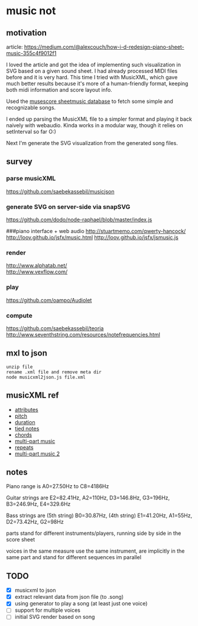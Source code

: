 # music not



## motivation

article:
<https://medium.com/@alexcouch/how-i-d-redesign-piano-sheet-music-355c4f9012f1>

I loved the article and got the idea of implementing such visualization in SVG based on a given sound sheet.
I had already processed MIDI files before and it is very hard. This time I tried with MusicXML, which gave much
better results because it's more of a human-friendly format, keeping both midi information and score layout info.

Used the [musescore sheetmusic database](https://musescore.com/sheetmusic) to fetch some simple and recognizable songs.

I ended up parsing the MusicXML file to a simpler format and playing it back naively with webaudio.
Kinda works in a modular way, though it relies on setInterval so far O:)

Next I'm generate the SVG visualization from the generated song files.



## survey

### parse musicXML
<https://github.com/saebekassebil/musicjson>

### generate SVG on server-side via snapSVG  
<https://github.com/dodo/node-raphael/blob/master/index.js>

###piano interface + web audio
<http://stuartmemo.com/qwerty-hancock/>  
<http://loov.github.io/jsfx/music.html> <http://loov.github.io/jsfx/jsmusic.js>

### render
<http://www.alphatab.net/>  
<http://www.vexflow.com/>

### play
<https://github.com/oampo/Audiolet>

### compute
<https://github.com/saebekassebil/teoria>  
<http://www.seventhstring.com/resources/notefrequencies.html>



## mxl to json

	unzip file
	rename .xml file and remove meta dir
	node musicxml2json.js file.xml


## musicXML ref

* [attributes](http://www.musicxml.com/tutorial/the-midi-compatible-part/attributes/)
* [pitch](http://www.musicxml.com/tutorial/the-midi-compatible-part/pitch/)
* [duration](http://www.musicxml.com/tutorial/the-midi-compatible-part/duration/)
* [tied notes](http://www.musicxml.com/tutorial/the-midi-compatible-part/tied-notes/)
* [chords](http://www.musicxml.com/tutorial/the-midi-compatible-part/chords/)
* [multi-part music](http://www.musicxml.com/tutorial/the-midi-compatible-part/multi-part-music/)
* [repeats](http://www.musicxml.com/tutorial/the-midi-compatible-part/repeats/)
* [multi-part music 2](http://www.musicxml.com/tutorial/notation-basics/multi-part-music-2/)



## notes

Piano range is A0=27.50Hz to C8=4186Hz

Guitar strings are E2=82.41Hz, A2=110Hz, D3=146.8Hz, G3=196Hz, B3=246.9Hz, E4=329.6Hz

Bass strings are (5th string) B0=30.87Hz, (4th string) E1=41.20Hz, A1=55Hz, D2=73.42Hz, G2=98Hz

parts stand for different instruments/players, running side by side in the score sheet

voices in the same measure use the same instrument, are implicitly in the same part and stand for different sequences im parallel



## TODO

- [x] musicxml to json
- [x] extract relevant data from json file (to .song)
- [x] using generator to play a song (at least just one voice)
- [ ] support for multiple voices
- [ ] initial SVG render based on song
